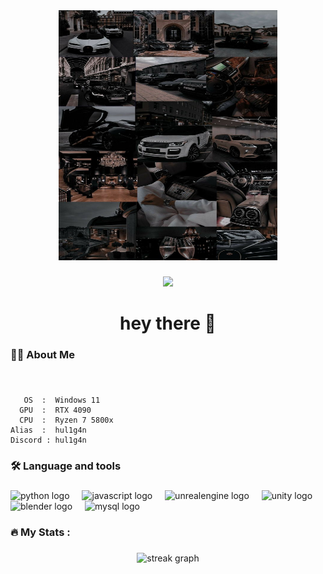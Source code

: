 <div align="center">
  <img height="400" src="https://github.com/hul1g4n/hul1g4n/blob/main/assets/bcfe2b7a99024ee5bce9b021c1f2df2a.jpg" alt="Picture" width="350"/>
</div>

###

<div align="center">
  <img src="https://visitor-badge.laobi.icu/badge?page_id=hul1g4n.hul1g4n&"  />
</div>

###

<h1 align="center">hey there 👋</h1>

###

<h3 align="left">👩‍💻  About Me</h3>

###

<p align="left"><br>

       OS  :  Windows 11
      GPU  :  RTX 4090 
      CPU  :  Ryzen 7 5800x
    Alias  :  hul1g4n
    Discord : hul1g4n

###

<h3 align="left">🛠 Language and tools</h3>

###

<div align="left">
  <img src="https://cdn.jsdelivr.net/gh/devicons/devicon/icons/python/python-original.svg" height="40" alt="python logo"  />
  <img width="12" />
  <img src="https://cdn.jsdelivr.net/gh/devicons/devicon/icons/javascript/javascript-original.svg" height="40" alt="javascript logo"  />
  <img width="12" />
  <img src="https://cdn.jsdelivr.net/gh/devicons/devicon/icons/unrealengine/unrealengine-original.svg" height="40" alt="unrealengine logo"  />
  <img width="12" />
  <img src="https://cdn.jsdelivr.net/gh/devicons/devicon/icons/unity/unity-original.svg" height="40" alt="unity logo"  />
  <img width="12" />
  <img src="https://cdn.jsdelivr.net/gh/devicons/devicon/icons/blender/blender-original.svg" height="40" alt="blender logo"  />
  <img width="12" />
  <img src="https://cdn.jsdelivr.net/gh/devicons/devicon/icons/mysql/mysql-original.svg" height="40" alt="mysql logo"  />
</div>

###

<h3 align="left">🔥   My Stats :</h3>

###

<div align="center">
  <img src="https://streak-stats.demolab.com?user=hul1g4n&locale=en&mode=daily&theme=dark&hide_border=false&border_radius=5&order=3" height="220" alt="streak graph"  />
</div>

###
